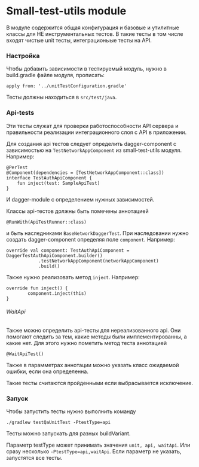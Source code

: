 # Small-test-utils module

В модуле содержится общая конфигурация и базовые и утилитные классы для НЕ инструментальных тестов. В такие тесты в том числе входят чистые unit тесты, интеграционыые тесты на API.

### Настройка

Чтобы добавить зависимости в тестируемый модуль, нужно в build.gradle
файле модуля, прописать:
```
apply from: '../unitTestConfiguration.gradle'
```

Тесты должны находиться в `src/test/java`.

### Api-tests
Эти тесты служат для проверки работоспособности API сервера и правильности реализации интеграционного слоя с API в приложении.

Для создания api тестов
следует определить dagger-component c зависимостью на
`TestNetworkAppComponent` из small-test-utils модуля. Например:
```
@PerTest
@Component(dependencies = [TestNetworkAppComponent::class])
interface TestAuthApiComponent {
    fun inject(test: SampleApiTest)
}
```
И dagger-module с определением нужных зависимостей.

Классы api-тестов должны быть помечены аннотацией
```
@RunWith(ApiTestRunner::class)
```
и быть наследниками `BaseNetworkDaggerTest`. При наследовании нужно создать
dagger-component определяя поле `component`. Например:
```
override val component: TestAuthApiComponent = DaggerTestAuthApiComponent.builder()
            .testNetworkAppComponent(networkAppComponent)
            .build()
```

Также нужно реализовать метод `inject`. Например:
```
override fun inject() {
        component.inject(this)
}
```
###### WaitApi

Также можно определить api-тесты для нереализованного api. Они помогают
следить за тем, какие методы были имплементированны, а какие нет. Для этого
нужно пометить метод теста аннотацией
```
@WaitApiTest()
```
Также в парамметрах аннотации можно указать класс ожидаемой ошибки, если она определенна.

Такие тесты считаются пройденными если выбрасывается исключение.

### Запуск

Чтобы запустить тесты нужно выполнить команду
```
./gradlew testQaUnitTest -PtestType=api
```

Тесты можно запускать для разных buildVariant.

Параметр testType может принимать значения `unit, api, waitApi`. Или сразу
несколько `-PtestType=api,waitApi`. Если параметр не указать, запустятся все
тесты.